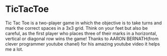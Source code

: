 # TicTacToe
Tic Tac Toe is a two-player game in which the objective is to take turns and mark the correct spaces in a 3x3 grid.
Think on your feet but also be careful, as the first player who places three of their marks in a horizontal, vertical or diagonal
row wins the game!
Thanks to AARON BERNATH(from clever programmer youtube chanel) for his amazing youtube video it helps me a lot.
